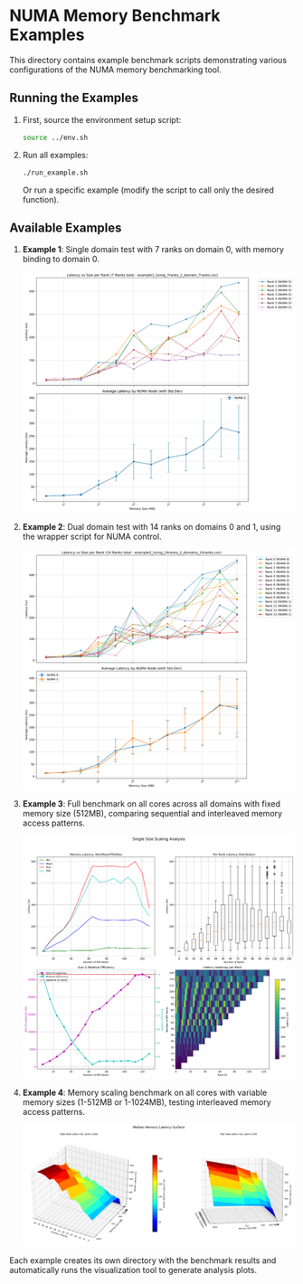# NUMA Memory Benchmark Examples

This directory contains example benchmark scripts demonstrating various configurations of the NUMA memory benchmarking tool.

## Running the Examples

1. First, source the environment setup script:
   ```bash
   source ../env.sh
   ```

2. Run all examples:
   ```bash
   ./run_example.sh
   ```

   Or run a specific example (modify the script to call only the desired function).

## Available Examples

1. **Example 1**: Single domain test with 7 ranks on domain 0, with memory binding to domain 0.
   
   ![Example 1 Results](./example1_lumig_7ranks_1_domain/plots/detailed_latency_vs_size.png)

2. **Example 2**: Dual domain test with 14 ranks on domains 0 and 1, using the wrapper script for NUMA control.

   ![Example 2 Results](./example2_lumig_14ranks_2_domains/plots/detailed_latency_vs_size.png)

3. **Example 3**: Full benchmark on all cores across all domains with fixed memory size (512MB), comparing sequential and interleaved memory access patterns.

   ![Example 3 Results](./example3_all_cores_512MB/job_10417451_lumic_all_cores_sequential/plots/single_size_analysis.png)

4. **Example 4**: Memory scaling benchmark on all cores with variable memory sizes (1-512MB or 1-1024MB), testing interleaved memory access patterns.

   ![Example 4 Results](./example4_all_cores_1_to_512MB/job_10417456_lumig_all_cores_interleaved_multiple_sizes/plots/3d_median_latency.png)

Each example creates its own directory with the benchmark results and automatically runs the visualization tool to generate analysis plots.
